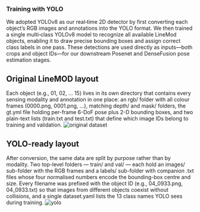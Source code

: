 ### Training with YOLO
We adopted YOLOv8 as our real‐time 2D detector by first converting each object’s RGB images and annotations into the YOLO format. We then trained a single multi‐class YOLOv8 model to recognize all available LineMod objects, enabling it to draw precise bounding boxes and assign correct class labels in one pass. These detections are used directly as inputs—both crops and object IDs—for our downstream Posenet and DenseFusion pose estimation stages.

## Original LineMOD layout

Each object (e.g., 01, 02, … 15) lives in its own directory that contains every sensing modality and annotation in one place: an rgb/ folder with all colour frames (0000.png, 0001.png, …), matching depth/ and mask/ folders, the gt.yml file holding per-frame 6-DoF pose plus 2-D bounding boxes, and two plain-text lists (train.txt and test.txt) that define which image IDs belong to training and validation.
![original dataset](https://github.com/user-attachments/assets/6acd27ee-b367-4524-8f13-e5addf792fc2)

## YOLO-ready layout

After conversion, the same data are split by purpose rather than by modality. Two top-level folders — train/ and val/ — each hold an images/ sub-folder with the RGB frames and a labels/ sub-folder with companion .txt files whose four normalised numbers encode the bounding-box centre and size. Every filename was prefixed with the object ID (e.g., 04_0933.png, 04_0933.txt) so that images from different objects coexist without collisions, and a single dataset.yaml lists the 13 class names YOLO sees during training.
![yolo](https://github.com/user-attachments/assets/7b5c87e1-a948-4ab0-8b03-9cc40fcf95aa)
